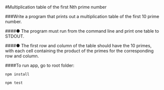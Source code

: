 #Multiplication table of the first Nth prime number

###Write a program that prints out a multiplication table of the first 10 prime number.

####● The program must run from the command line and print one table to STDOUT.

####● The first row and column of the table should have the 10 primes, with each cell containing the product of the primes for the corresponding row and column.


####To run app, go to root folder:

`npm install`

`npm test`
